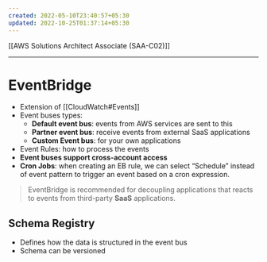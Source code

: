 ```yaml
---
created: 2022-05-10T23:40:57+05:30
updated: 2022-10-25T01:37:14+05:30
---
```

[[AWS Solutions Architect Associate (SAA-C02)]]

---
# EventBridge
- Extension of [[CloudWatch#Events]]
-   Event buses types:
    -   **Default event bus**: events from AWS services are sent to this
    -   **Partner event bus**: receive events from external SaaS applications
    -   **Custom Event bus**: for your own applications
-   Event Rules: how to process the events
-   **Event buses support cross-account access**
-   **Cron Jobs**: when creating an EB rule, we can select “Schedule” instead of event pattern to trigger an event based on a cron expression.

> EventBridge is recommended for decoupling applications that reacts to events from third-party **SaaS** applications.

## Schema Registry
-   Defines how the data is structured in the event bus
-   Schema can be versioned